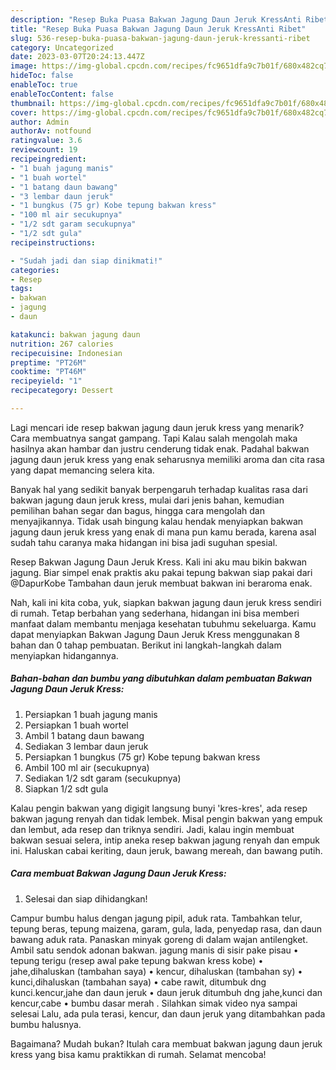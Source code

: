 ```yaml
---
description: "Resep Buka Puasa Bakwan Jagung Daun Jeruk KressAnti Ribet"
title: "Resep Buka Puasa Bakwan Jagung Daun Jeruk KressAnti Ribet"
slug: 536-resep-buka-puasa-bakwan-jagung-daun-jeruk-kressanti-ribet
category: Uncategorized
date: 2023-03-07T20:24:13.447Z
image: https://img-global.cpcdn.com/recipes/fc9651dfa9c7b01f/680x482cq70/bakwan-jagung-daun-jeruk-kress-foto-resep-utama.jpg
hideToc: false
enableToc: true
enableTocContent: false
thumbnail: https://img-global.cpcdn.com/recipes/fc9651dfa9c7b01f/680x482cq70/bakwan-jagung-daun-jeruk-kress-foto-resep-utama.jpg
cover: https://img-global.cpcdn.com/recipes/fc9651dfa9c7b01f/680x482cq70/bakwan-jagung-daun-jeruk-kress-foto-resep-utama.jpg
author: Admin
authorAv: notfound
ratingvalue: 3.6
reviewcount: 19
recipeingredient:
- "1 buah jagung manis"
- "1 buah wortel"
- "1 batang daun bawang"
- "3 lembar daun jeruk"
- "1 bungkus (75 gr) Kobe tepung bakwan kress"
- "100 ml air secukupnya"
- "1/2 sdt garam secukupnya"
- "1/2 sdt gula"
recipeinstructions:

- "Sudah jadi dan siap dinikmati!"
categories:
- Resep
tags:
- bakwan
- jagung
- daun

katakunci: bakwan jagung daun 
nutrition: 267 calories
recipecuisine: Indonesian
preptime: "PT26M"
cooktime: "PT46M"
recipeyield: "1"
recipecategory: Dessert

---
```



Lagi mencari ide resep bakwan jagung daun jeruk kress yang menarik? Cara membuatnya sangat gampang. Tapi Kalau salah mengolah maka hasilnya akan hambar dan justru cenderung tidak enak. Padahal bakwan jagung daun jeruk kress yang enak seharusnya memiliki aroma dan cita rasa yang dapat memancing selera kita.


Banyak hal yang sedikit banyak berpengaruh terhadap kualitas rasa dari bakwan jagung daun jeruk kress, mulai dari jenis bahan, kemudian pemilihan bahan segar dan bagus, hingga cara mengolah dan menyajikannya. Tidak usah bingung kalau hendak menyiapkan bakwan jagung daun jeruk kress yang enak di mana pun kamu berada, karena asal sudah tahu caranya maka hidangan ini bisa jadi suguhan spesial.

Resep Bakwan Jagung Daun Jeruk Kress. Kali ini aku mau bikin bakwan jagung. Biar simpel enak praktis aku pakai tepung bakwan siap pakai dari @DapurKobe Tambahan daun jeruk membuat bakwan ini beraroma enak.


Nah, kali ini kita coba, yuk, siapkan bakwan jagung daun jeruk kress sendiri di rumah. Tetap berbahan yang sederhana, hidangan ini bisa memberi manfaat dalam membantu menjaga kesehatan tubuhmu sekeluarga. Kamu dapat menyiapkan Bakwan Jagung Daun Jeruk Kress menggunakan 8 bahan dan 0 tahap pembuatan. Berikut ini langkah-langkah dalam menyiapkan hidangannya.

<!--inarticleads1-->

##### Bahan-bahan dan bumbu yang dibutuhkan dalam pembuatan Bakwan Jagung Daun Jeruk Kress:

1. Persiapkan 1 buah jagung manis
1. Persiapkan 1 buah wortel
1. Ambil 1 batang daun bawang
1. Sediakan 3 lembar daun jeruk
1. Persiapkan 1 bungkus (75 gr) Kobe tepung bakwan kress
1. Ambil 100 ml air (secukupnya)
1. Sediakan 1/2 sdt garam (secukupnya)
1. Siapkan 1/2 sdt gula


Kalau pengin bakwan yang digigit langsung bunyi &#39;kres-kres&#39;, ada resep bakwan jagung renyah dan tidak lembek. Misal pengin bakwan yang empuk dan lembut, ada resep dan triknya sendiri. Jadi, kalau ingin membuat bakwan sesuai selera, intip aneka resep bakwan jagung renyah dan empuk ini. Haluskan cabai keriting, daun jeruk, bawang mereah, dan bawang putih. 

<!--inarticleads2-->

##### Cara membuat Bakwan Jagung Daun Jeruk Kress:


1. Selesai dan siap dihidangkan!

Campur bumbu halus dengan jagung pipil, aduk rata. Tambahkan telur, tepung beras, tepung maizena, garam, gula, lada, penyedap rasa, dan daun bawang aduk rata. Panaskan minyak goreng di dalam wajan antilengket. Ambil satu sendok adonan bakwan. jagung manis di sisir pake pisau • tepung terigu (resep awal pake tepung bakwan kress kobe) • jahe,dihaluskan (tambahan saya) • kencur, dihaluskan (tambahan sy) • kunci,dihaluskan (tambahan saya) • cabe rawit, ditumbuk dng kunci.kencur,jahe dan daun jeruk • daun jeruk ditumbuh dng jahe,kunci dan kencur,cabe • bumbu dasar merah . Silahkan simak video nya sampai selesai Lalu, ada pula terasi, kencur, dan daun jeruk yang ditambahkan pada bumbu halusnya. 

Bagaimana? Mudah bukan? Itulah cara membuat bakwan jagung daun jeruk kress yang bisa kamu praktikkan di rumah. Selamat mencoba!
